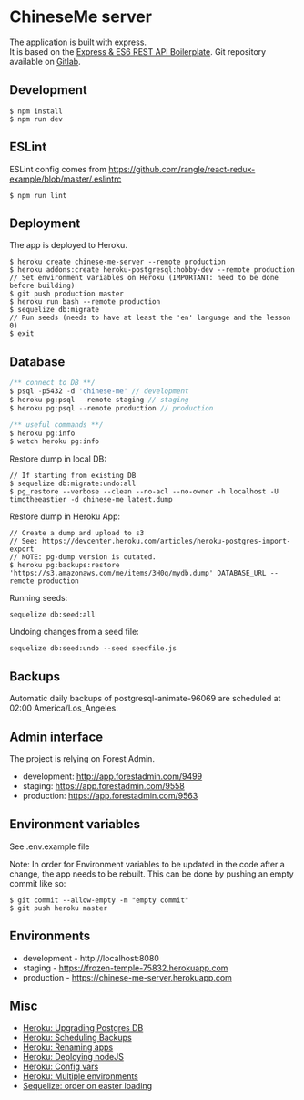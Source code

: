 # ChineseMe server
The application is built with express.  
It is based on the [Express & ES6 REST API Boilerplate](https://github.com/developit/express-es6-rest-api).
Git repository available on [Gitlab](https://gitlab.com/b00461197/chinese-me-server).

## Development
```
$ npm install
$ npm run dev
```

## ESLint
ESLint config comes from https://github.com/rangle/react-redux-example/blob/master/.eslintrc
```
$ npm run lint
```

## Deployment
The app is deployed to Heroku.
```
$ heroku create chinese-me-server --remote production
$ heroku addons:create heroku-postgresql:hobby-dev --remote production
// Set environment variables on Heroku (IMPORTANT: need to be done before building)
$ git push production master
$ heroku run bash --remote production
$ sequelize db:migrate
// Run seeds (needs to have at least the 'en' language and the lesson 0)
$ exit
```

## Database

```js
/** connect to DB **/
$ psql -p5432 -d 'chinese-me' // development
$ heroku pg:psql --remote staging // staging
$ heroku pg:psql --remote production // production

/** useful commands **/
$ heroku pg:info
$ watch heroku pg:info
```

Restore dump in local DB:
```
// If starting from existing DB
$ sequelize db:migrate:undo:all
$ pg_restore --verbose --clean --no-acl --no-owner -h localhost -U timotheeastier -d chinese-me latest.dump
```

Restore dump in Heroku App:
```
// Create a dump and upload to s3
// See: https://devcenter.heroku.com/articles/heroku-postgres-import-export
// NOTE: pg-dump version is outated.
$ heroku pg:backups:restore 'https://s3.amazonaws.com/me/items/3H0q/mydb.dump' DATABASE_URL --remote production
```

Running seeds:
```
sequelize db:seed:all
```

Undoing changes from a seed file:
```
sequelize db:seed:undo --seed seedfile.js
```

## Backups
Automatic daily backups of postgresql-animate-96069 are scheduled at 02:00 America/Los_Angeles.

## Admin interface
The project is relying on Forest Admin.
- development: http://app.forestadmin.com/9499
- staging: https://app.forestadmin.com/9558
- production: https://app.forestadmin.com/9563

## Environment variables
See .env.example file

Note: In order for Environment variables to be updated in the code after a change,
the app needs to be rebuilt. This can be done by pushing an empty commit like so:

```
$ git commit --allow-empty -m "empty commit"
$ git push heroku master
```

## Environments
- development - http://localhost:8080
- staging - https://frozen-temple-75832.herokuapp.com
- production - https://chinese-me-server.herokuapp.com

## Misc
- [Heroku: Upgrading Postgres DB](https://devcenter.heroku.com/articles/upgrading-heroku-postgres-databases)
- [Heroku: Scheduling Backups](https://devcenter.heroku.com/articles/heroku-postgres-backups#scheduling-backups)
- [Heroku: Renaming apps](https://devcenter.heroku.com/articles/renaming-apps)
- [Heroku: Deploying nodeJS](https://devcenter.heroku.com/articles/deploying-nodejs)
- [Heroku: Config vars](https://devcenter.heroku.com/articles/config-vars)
- [Heroku: Multiple environments](https://devcenter.heroku.com/articles/multiple-environments)
- [Sequelize: order on easter loading](http://stackoverflow.com/questions/29995116/ordering-results-of-eager-loaded-models-in-node-sequelize)

